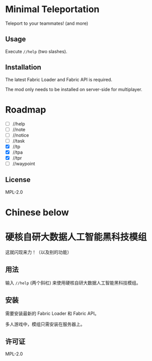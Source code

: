 # Minimal Teleportation

Teleport to your teammates! (and more)

## Usage

Execute `//help` (two slashes).

## Installation

The latest Fabric Loader and Fabric API is required.

The mod only needs to be installed on server-side for multiplayer.

# Roadmap

- [ ] //help
- [ ] //note
- [ ] //notice
- [ ] //task
- [x] //tp
- [x] //tpa
- [x] //tpr
- [ ] //waypoint

## License

MPL-2.0

# Chinese below

# 硬核自研大数据人工智能黑科技模组

这就闪现来力！（以及别的功能）

## 用法

输入 `//help` (两个斜杠) 来使用硬核自研大数据人工智能黑科技模组。

## 安装

需要安装最新的 Fabric Loader 和 Fabric API。

多人游戏中，模组只需安装在服务器上。

## 许可证

MPL-2.0
